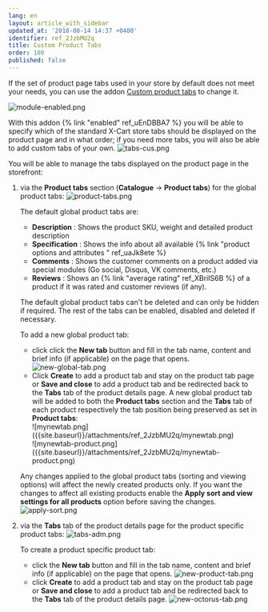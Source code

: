 ```yaml
---
lang: en
layout: article_with_sidebar
updated_at: '2018-08-14 14:37 +0400'
identifier: ref_2JzbMU2q
title: Custom Product Tabs
order: 100
published: false
---
```

If the set of product page tabs used in your store by default does not meet your needs, you can use the addon [Custom product tabs](https://market.x-cart.com/addons/custom-product-tabs.html) to change it. 

![module-enabled.png]({{site.baseurl}}/attachments/ref_2JzbMU2q/module-enabled.png)

With this addon {% link "enabled" ref_uEnDBBA7 %} you will be able to specify which of the standard X-Cart store tabs should be displayed on the product page and in what order; if you need more tabs, you will also be able to add custom tabs of your own.
![tabs-cus.png]({{site.baseurl}}/attachments/ref_2JzbMU2q/tabs-cus.png)

You will be able to manage the tabs displayed on the product page in the storefront:
1. via the **Product tabs** section (**Catalogue** -> **Product tabs**) for the global product tabs:
   ![product-tabs.png]({{site.baseurl}}/attachments/ref_2JzbMU2q/product-tabs.png)
   
   The default global product tabs are:
   * **Description** : Shows the product SKU, weight and detailed product description
   * **Specification** : Shows the info about all available {% link "product options and attributes " ref_uaJk8ete %}
   * **Comments** : Shows the customer comments on a product added via special modules (Go social, Disqus, VK comments, etc.)
   * **Reviews** : Shows an {% link "average rating" ref_XBriIS6B %} of a product if it was rated and customer reviews (if any).   

   The default global product tabs can't be deleted and can only be hidden if required. The rest of the tabs can be enabled, disabled and deleted if necessary. 
   
   To add a new global product tab:
   * click click the **New tab** button and fill in the tab name, content and brief info (if applicable) on the page that opens. 
     ![new-global-tab.png]({{site.baseurl}}/attachments/ref_2JzbMU2q/new-global-tab.png)
   * Click **Create** to add a product tab and stay on the product tab page or **Save and close** to add a product tab and be redirected back to the **Tabs** tab of the product details page.
     A new global product tab will be added to both the **Product tabs** section and the **Tabs** tab of each product respectively the tab position being preserved as set in **Product tabs**:
     <div class="ui stackable two column grid">
       <div class="column" markdown="span">![mynewtab.png]({{site.baseurl}}/attachments/ref_2JzbMU2q/mynewtab.png)</div>
       <div class="column" markdown="span">![mynewtab-product.png]({{site.baseurl}}/attachments/ref_2JzbMU2q/mynewtab-product.png)</div>
     </div>
     
    Any changes applied to the global product tabs (sorting and viewing options) will affect the newly created products only. If you want the changes to affect all existing products enable the **Apply sort and view settings for all products** option before saving the changes.
    ![apply-sort.png]({{site.baseurl}}/attachments/ref_2JzbMU2q/apply-sort.png)

2. via the **Tabs** tab of the product details page for the product specific product tabs:
   ![tabs-adm.png]({{site.baseurl}}/attachments/ref_2JzbMU2q/tabs-adm.png)
   
   To create a product specific product tab:
   * click the **New tab** button and fill in the tab name, content and brief info (if applicable) on the page that opens. 
     ![new-product-tab.png]({{site.baseurl}}/attachments/ref_fhzzxDTy/new-product-tab.png)
    * click **Create** to add a product tab and stay on the product tab page or **Save and close** to add a product tab and be redirected back to the **Tabs** tab of the product details page.
      ![new-octorus-tab.png]({{site.baseurl}}/attachments/ref_fhzzxDTy/new-octorus-tab.png)
